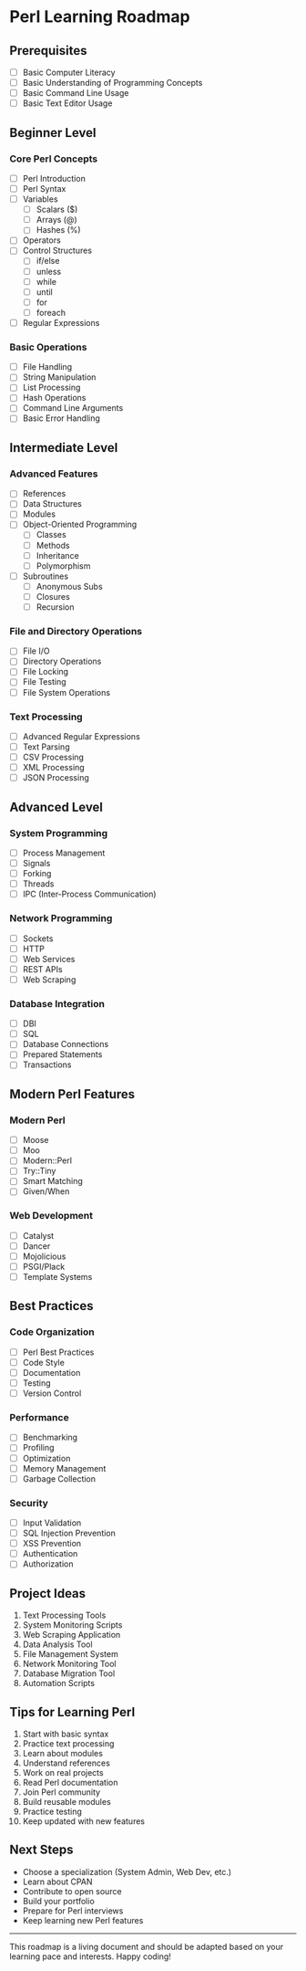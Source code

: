 # Perl Learning Roadmap

## Prerequisites
- [ ] Basic Computer Literacy
- [ ] Basic Understanding of Programming Concepts
- [ ] Basic Command Line Usage
- [ ] Basic Text Editor Usage

## Beginner Level

### Core Perl Concepts
- [ ] Perl Introduction
- [ ] Perl Syntax
- [ ] Variables
  - [ ] Scalars ($)
  - [ ] Arrays (@)
  - [ ] Hashes (%)
- [ ] Operators
- [ ] Control Structures
  - [ ] if/else
  - [ ] unless
  - [ ] while
  - [ ] until
  - [ ] for
  - [ ] foreach
- [ ] Regular Expressions

### Basic Operations
- [ ] File Handling
- [ ] String Manipulation
- [ ] List Processing
- [ ] Hash Operations
- [ ] Command Line Arguments
- [ ] Basic Error Handling

## Intermediate Level

### Advanced Features
- [ ] References
- [ ] Data Structures
- [ ] Modules
- [ ] Object-Oriented Programming
  - [ ] Classes
  - [ ] Methods
  - [ ] Inheritance
  - [ ] Polymorphism
- [ ] Subroutines
  - [ ] Anonymous Subs
  - [ ] Closures
  - [ ] Recursion

### File and Directory Operations
- [ ] File I/O
- [ ] Directory Operations
- [ ] File Locking
- [ ] File Testing
- [ ] File System Operations

### Text Processing
- [ ] Advanced Regular Expressions
- [ ] Text Parsing
- [ ] CSV Processing
- [ ] XML Processing
- [ ] JSON Processing

## Advanced Level

### System Programming
- [ ] Process Management
- [ ] Signals
- [ ] Forking
- [ ] Threads
- [ ] IPC (Inter-Process Communication)

### Network Programming
- [ ] Sockets
- [ ] HTTP
- [ ] Web Services
- [ ] REST APIs
- [ ] Web Scraping

### Database Integration
- [ ] DBI
- [ ] SQL
- [ ] Database Connections
- [ ] Prepared Statements
- [ ] Transactions

## Modern Perl Features

### Modern Perl
- [ ] Moose
- [ ] Moo
- [ ] Modern::Perl
- [ ] Try::Tiny
- [ ] Smart Matching
- [ ] Given/When

### Web Development
- [ ] Catalyst
- [ ] Dancer
- [ ] Mojolicious
- [ ] PSGI/Plack
- [ ] Template Systems

## Best Practices

### Code Organization
- [ ] Perl Best Practices
- [ ] Code Style
- [ ] Documentation
- [ ] Testing
- [ ] Version Control

### Performance
- [ ] Benchmarking
- [ ] Profiling
- [ ] Optimization
- [ ] Memory Management
- [ ] Garbage Collection

### Security
- [ ] Input Validation
- [ ] SQL Injection Prevention
- [ ] XSS Prevention
- [ ] Authentication
- [ ] Authorization

## Project Ideas
1. Text Processing Tools
2. System Monitoring Scripts
3. Web Scraping Application
4. Data Analysis Tool
5. File Management System
6. Network Monitoring Tool
7. Database Migration Tool
8. Automation Scripts

## Tips for Learning Perl
1. Start with basic syntax
2. Practice text processing
3. Learn about modules
4. Understand references
5. Work on real projects
6. Read Perl documentation
7. Join Perl community
8. Build reusable modules
9. Practice testing
10. Keep updated with new features

## Next Steps
- Choose a specialization (System Admin, Web Dev, etc.)
- Learn about CPAN
- Contribute to open source
- Build your portfolio
- Prepare for Perl interviews
- Keep learning new Perl features

---

This roadmap is a living document and should be adapted based on your learning pace and interests. Happy coding!